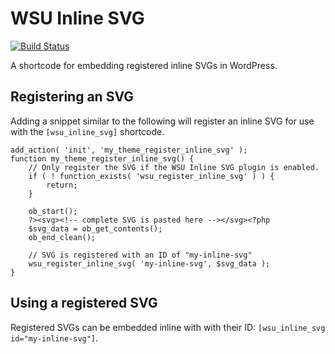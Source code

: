 # WSU Inline SVG

[![Build Status](https://travis-ci.org/washingtonstateuniversity/WSUWP-Plugin-WSU-Inline-SVG.svg?branch=master)](https://travis-ci.org/washingtonstateuniversity/WSUWP-Plugin-WSU-Inline-SVG)

A shortcode for embedding registered inline SVGs in WordPress.

## Registering an SVG

Adding a snippet similar to the following will register an inline SVG for use with the `[wsu_inline_svg]` shortcode.

```
add_action( 'init', 'my_theme_register_inline_svg' );
function my_theme_register_inline_svg() {
    // Only register the SVG if the WSU Inline SVG plugin is enabled.
    if ( ! function_exists( 'wsu_register_inline_svg' ) ) {
        return;
    }

	ob_start();
	?><svg><!-- complete SVG is pasted here --></svg><?php
	$svg_data = ob_get_contents();
	ob_end_clean();

	// SVG is registered with an ID of "my-inline-svg"
	wsu_register_inline_svg( 'my-inline-svg', $svg_data );
}
```

## Using a registered SVG

Registered SVGs can be embedded inline with with their ID: `[wsu_inline_svg id="my-inline-svg"]`.
